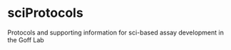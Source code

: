 # sciProtocols

Protocols and supporting information for sci-based assay development in the Goff Lab
